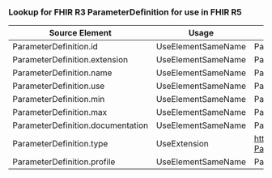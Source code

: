 ### Lookup for FHIR R3 ParameterDefinition for use in FHIR R5

| Source Element | Usage | Target |
| -------------- | ----- | ------ |
| ParameterDefinition.id | UseElementSameName | ParameterDefinition.id |
| ParameterDefinition.extension | UseElementSameName | ParameterDefinition.extension |
| ParameterDefinition.name | UseElementSameName | ParameterDefinition.name |
| ParameterDefinition.use | UseElementSameName | ParameterDefinition.use |
| ParameterDefinition.min | UseElementSameName | ParameterDefinition.min |
| ParameterDefinition.max | UseElementSameName | ParameterDefinition.max |
| ParameterDefinition.documentation | UseElementSameName | ParameterDefinition.documentation |
| ParameterDefinition.type | UseExtension | http://hl7.org/fhir/3.0/StructureDefinition/extension-ParameterDefinition.type |
| ParameterDefinition.profile | UseElementSameName | ParameterDefinition.profile |
